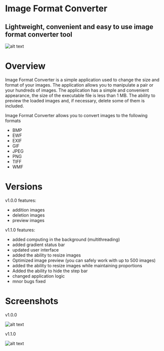 # Image Format Converter
## Lightweight, сonvenient and easy to use image format converter tool

![alt text](https://github.com/qlulp/ImageFormatConverter/blob/main/v1.1.0%20screenshot.JPG?raw=true)

# Overview

Image Format Converter is a simple application used to change the size and format of your images. The application allows you to manipulate a pair or your hundreds of images. The application has a simple and convenient appearance, the size of the executable file is less than 1 MB. The ability to preview the loaded images and, if necessary, delete some of them is included.

Image Format Converter allows you to convert images to the following formats
- BMP
- EWF
- EXIF
- GIF
- JPEG
- PNG
- TIFF
- WMF

# Versions

v1.0.0 features:
- addition images
- deletion images
- preview images

v1.1.0 features:
- added computing in the background (multithreading)
- added gradient status bar
- updated user interface
- added the ability to resize images
- Optimized image preview (you can safely work with up to 500 images)
- added the ability to resize images while maintaining proportions
- Added the ability to hide the step bar
- changed application logic
- mnor bugs fixed

# Screenshots

v1.0.0

![alt text](https://github.com/qlulp/ImageFormatConverter/blob/main/screenshot.jpg?raw=true)

v1.1.0

![alt text](https://github.com/qlulp/ImageFormatConverter/blob/main/v1.1.0%20screenshot.JPG?raw=true)
